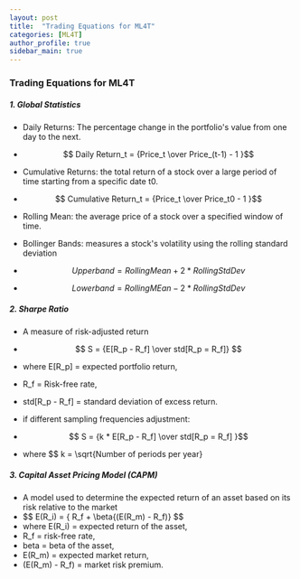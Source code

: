 ```yaml
---
layout: post
title:  "Trading Equations for ML4T"
categories: [ML4T]
author_profile: true
sidebar_main: true
---
```


### Trading Equations for ML4T
  
##### 1. Global Statistics

* Daily Returns: The percentage change in the portfolio's value from one day to the next.
* $$ Daily Return_t = {Price_t \over Price_(t-1) - 1 }$$

* Cumulative Returns: the total return of a stock over a large period of time starting from a specific date t0.
* $$ Cumulative Return_t = {Price_t \over Price_t0 - 1 }$$

* Rolling Mean: the average price of a stock over a specified window of time.

* Bollinger Bands: measures a stock's volatility using the rolling standard deviation
* $$ Upper band = {Rolling Mean + 2 * Rolling Std Dev }$$
* $$ Lower band = {Rolling MEan - 2 * Rolling Std Dev }$$


##### 2. Sharpe Ratio

* A measure of risk-adjusted return
* $$ S = {E[R_p - R_f] \over std[R_p = R_f]} $$
* where E[R_p] = expected portfolio return,
* R_f = Risk-free rate,
* std[R_p - R_f] = standard deviation of excess return.

* if different sampling frequencies adjustment:
* $$ S = {k * E[R_p - R_f] \over std[R_p = R_f] }$$
* where $$ k = \sqrt{Number of periods per year}


##### 3. Capital Asset Pricing Model (CAPM)

* A model used to determine the expected return of an asset based on its risk relative to the market
* $$ E(R_i) = { R_f + \beta{(E(R_m) - R_f)} $$
* where E(R_i) = expected return of the asset,
* R_f = risk-free rate,
* beta = beta of the asset,
* E(R_m) = expected market return,
* (E(R_m) - R_f) = market risk premium.


